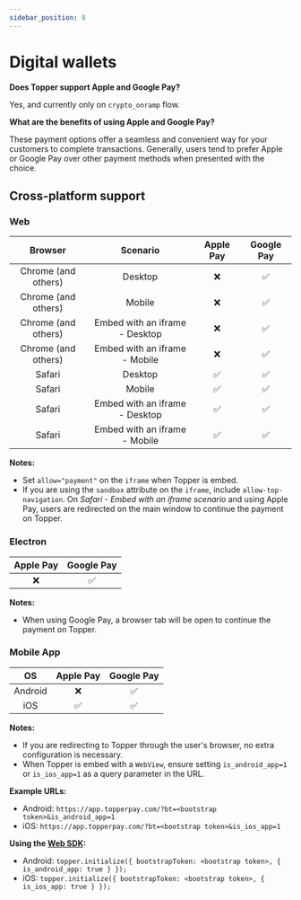 ```yaml
---
sidebar_position: 8
---
```


# Digital wallets

**Does Topper support Apple and Google Pay?**

Yes, and currently only on `crypto_onramp` flow.

**What are the benefits of using Apple and Google Pay?**

These payment options offer a seamless and convenient way for your customers to complete transactions. Generally, users tend to prefer Apple or Google Pay over other payment methods when presented with the choice.

## Cross-platform support

### Web

| Browser | Scenario | Apple Pay | Google Pay |
|:-------:|:--------:|:---------:|:----------:|
| Chrome (and others) | Desktop |    ❌     |     ✅     |
| Chrome (and others) | Mobile |    ❌     |     ✅     |
| Chrome (and others) | Embed with an iframe - Desktop |    ❌     |     ✅     |
| Chrome (and others) | Embed with an iframe - Mobile |    ❌     |     ✅     |
| Safari | Desktop |    ✅     |     ✅     |
| Safari | Mobile |    ✅     |     ✅     |
| Safari | Embed with an iframe - Desktop | ✅ |     ✅     |
| Safari | Embed with an iframe - Mobile | ✅ |     ✅     |

**Notes:**
- Set `allow="payment"` on the `iframe` when Topper is embed.
- If you are using the `sandbox` attribute on the `iframe`, include `allow-top-navigation`. On *Safari - Embed with an iframe scenario* and using Apple Pay, users are redirected on the main window to continue the payment on Topper.

### Electron

|  Apple Pay | Google Pay |
|:----------:|:----------:|
|     ❌      |     ✅     |

**Notes:**
- When using Google Pay, a browser tab will be open to continue the payment on Topper.

### Mobile App

|    OS    | Apple Pay | Google Pay |
|:-------:|:---------:|:----------:|
| Android |     ❌     |     ✅     |
|   iOS   |     ✅     |     ✅     |

**Notes:**
- If you are redirecting to Topper through the user's browser, no extra configuration is necessary.
- When Topper is embed with a `WebView`, ensure setting `is_android_app=1` or `is_ios_app=1` as a query parameter in the URL.

**Example URLs:**
- Android: `https://app.topperpay.com/?bt=<bootstrap token>&is_android_app=1`
- iOS: `https://app.topperpay.com/?bt=<bootstrap token>&is_ios_app=1`

**Using the [Web SDK](./web-sdk.md):**

- Android: `topper.initialize({ bootstrapToken: <bootstrap token>, { is_android_app: true } });`
- iOS: `topper.initialize({ bootstrapToken: <bootstrap token>, { is_ios_app: true } });`